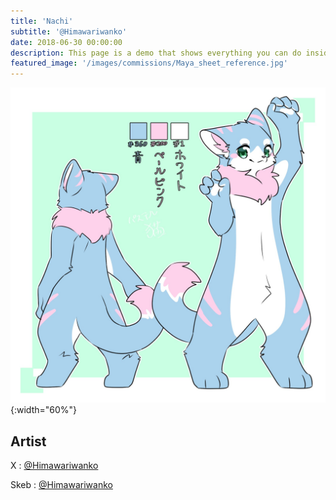 ```yaml
---
title: 'Nachi'
subtitle: '@Himawariwanko'
date: 2018-06-30 00:00:00
description: This page is a demo that shows everything you can do inside portfolio and blog posts.
featured_image: '/images/commissions/Maya_sheet_reference.jpg'
---
```


![](/images/commissions/Maya_sheet_reference.jpg){:width="60%"}

## Artist

X : [@Himawariwanko](https://twitter.com/Himawariwanko)

Skeb : [@Himawariwanko](https://skeb.jp/@Himawariwanko)